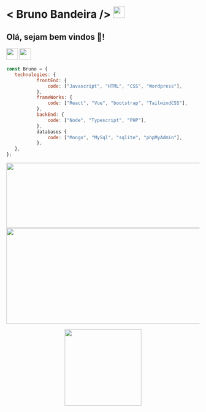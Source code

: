 
  # < Bruno Bandeira />  <img src="https://cultofthepartyparrot.com/parrots/hd/brazilianfanparrot.gif" width="30" height="30"/> 
 
 ## Olá, sejam bem vindos 👋! 

 
   <img src="https://cultofthepartyparrot.com/parrots/hd/sithparrot.gif" width="30" height="30"/>      <img src="https://cultofthepartyparrot.com/parrots/hd/jediparrot.gif" width="30" height="30"/>
  

 ```javascript
const Bruno = {
    technologies: {
            frontEnd: {
                code: ["Javascript", "HTML", "CSS", "Wordpress"],
            },
            frameWorks: {
                code: ["React", "Vue", "bootstrap", "TailwindCSS"],
            },
            backEnd: {
                code: ["Node", "Typescript", "PHP"],
            },
            databases {
                code: ["Mongo", "MySql", "sqlite", "phpMyAdmin"],
            },
    },
};

```
  
  
   <p align="center">
   <img height="170em" width="600" src="https://github-readme-stats.vercel.app/api?username=brunodevbandeira&show_icons=true&theme=tokyonight"/>
	   

  
  <img height="250em" width="1200" src="https://github-readme-stats.vercel.app/api/top-langs/?username=brunodevbandeira&langs_count=5&theme=tokyonight" alt="brunodevbandeira :: Top Langs" />
	</p>
  </div>
   
 

   <p align="center">
   <img src="https://media.giphy.com/media/WUlplcMpOCEmTGBtBW/giphy.gif" width="200">
   </p>
